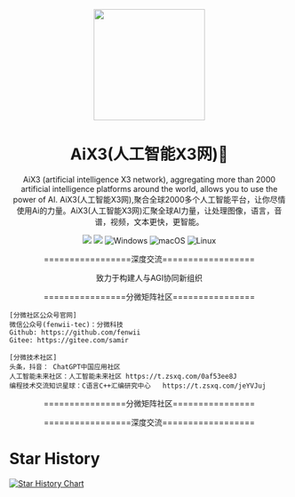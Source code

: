 <div align="center">
  <img width="200" src="https://www.aiappstore.cloud/assets/images/logos/aix3.png">
  <h1>AiX3(人工智能X3网)🤖️</h1>
  <p>AiX3 (artificial intelligence X3 network), aggregating more than 2000 artificial intelligence platforms around the world, allows you to use the power of AI. AiX3(人工智能X3网),聚合全球2000多个人工智能平台，让你尽情使用Ai的力量。AiX3(人工智能X3网)汇聚全球AI力量，让处理图像，语言，音谱，视频，文本更快，更智能。</p>
  <p>
    <a href="https://github.com/fenwii/AiX3/releases"><img src="https://img.shields.io/github/v/release/fenwii/AiX3"></a>
    <a href="https://github.com/fenwii/AiX3"><img src="https://img.shields.io/github/downloads/fenwii/AiX3/total"></a>
    <img alt="Windows" src="https://img.shields.io/badge/OS-Windows-informational?style=flat&amp;logo=windows&amp;logoColor=white&amp;color=2bbc8a"/>
    <img alt="macOS" src="https://img.shields.io/badge/OS-MacOS-informational?style=flat&amp;logo=apple&amp;logoColor=white&amp;color=2bbc8a"/>
  <img alt="Linux" src="https://img.shields.io/badge/OS-Linux-informational?style=flat&amp;logo=apple&amp;logoColor=white&amp;color=2bbc8a"/>
  </p>
</div>



<p align="center">
=================深度交流==================
<p align="center" >致力于构建人与AGI协同新组织</p>
<p align="center">
================分微矩阵社区================
</p>

<p align="center">

	[分微社区公众号官网]
	微信公众号(fenwii-tec)：分微科技
	Github: https://github.com/fenwii
	Gitee: https://gitee.com/samir
	
	[分微技术社区]
	头条，抖音： ChatGPT中国应用社区
	人工智能未来社区：人工智能未来社区 https://t.zsxq.com/0af53ee8J
	编程技术交流知识星球：C语言C++汇编研究中心   https://t.zsxq.com/jeYVJuj
	

	


</p>  
</p>  
<p align="center">
================分微矩阵社区================
</p>
<p align="center">
=================深度交流==================
</p>

# Star History

[![Star History Chart](https://api.star-history.com/svg?repos=fenwii/AiX3&type=Date)](https://star-history.com/#fenwii/AiX3&Date)

